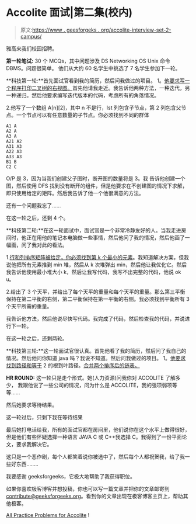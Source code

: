 # Accolite 面试|第二集(校内)

> 原文:[https://www . geesforgeks . org/accolite-interview-set-2-campus/](https://www.geeksforgeeks.org/accolite-interview-set-2-campus/)

雅高来我们校园招聘。

**第一轮笔试:**
30 个 MCQs，其中问题涉及 DS Networking OS Unix 命令 DBMS。问题很简单。
他们从大约 60 名学生中挑选了 7 名学生参加下一轮。

**科技第一轮:**首先面试官看到我的简历，然后问我做过的项目。
1。[他要求写一个程序打印二叉树的右视图。](https://practice.geeksforgeeks.org/problems/right-view-of-binary-tree/1)首先他请我走近。我告诉他两种方法，一种迭代，另一种递归。然后他要求编写迭代版本的代码，考虑所有的角落情况。

2.他写了一个数组 A[n][2]，其中 n 不是行，Ist 列包含子节点，第 2 列包含父节点。一个节点可以有任意数量的子节点。你必须找到不同的群体

```
A1 A
A2 A
A3 A
A21 A2
A31 A3
A22 A3
A33 A3
B1 B
C2 C
```

O/P 是 3，因为当我们创建父子图时，断开图的数量将是 3。我
告诉他创建一个图，然后使用 DFS 找到没有断开的组件，但是他要求在不创建图的情况下求解，即只使用给定的矩阵。然后我告诉了他一个他很满意的方法。

还有一个问题我忘了……

在这一轮之后，还剩 4 个。

**科技第二轮:**在这一轮面试中，面试官是一个非常冷静友好的人。当我走进房间时，他正在用他的笔记本电脑做一些事情，然后他问了我的情况，然后他画了一幅画，问了我对此的看法。

1.[行和列排序矩阵被给定，你必须找到第 k 个最小的元素](https://practice.geeksforgeeks.org/problems/kth-element-in-matrix/1)。我知道解决方案，但我说他把所有元素推到 min 堆，然后从 k 次堆弹出 min，然后他让我优化它。然后我告诉他使用最小堆大小 k，然后让我写代码，我写不出完整的代码，他说 ok u。

2.给出了 3 个天平，并给出了每个天平的重量和每个天平的重量。那么第三平衡保持在第二平衡的右侧，第二平衡保持在第一平衡的右侧。我必须找到平衡所有 3 个天平所需的重量。

我告诉他方法，然后他说尽快写代码。我完成了代码，然后检查我的代码，并说进行下一轮。

在这一轮之后，还剩两轮。

**科技第三轮:**这一轮面试官很认真。首先他看了我的简历，然后问了我自己的情况。然后他问你知道 java 吗？我说不知道。然后问我做过的项目。
1。[他要求找到路径和等于](https://practice.geeksforgeeks.org/problems/root-to-leaf-path-sum/1)
2 的根到叶路径。[合并两个排序后的链表。](https://practice.geeksforgeeks.org/problems/merge-two-sorted-linked-lists/1)

**HR ROUND:** 这一轮只是走个形式。她(人力资源)问我你对 ACCOLITE 了解多少，
我跟他说了一些公司的情况，问为什么是 ACCOLITE，我的强项弱项等等……

然后她要求等待结果。

这一轮过后，只剩下我在等待结果

最后她打电话给我，所有的面试官都在房间里，他们说你在这个水平上做得很好，但是他们有些怀疑选择一种语言 JAVA C 或 C++我选择 C。我得到了一份平面论文，要求我解决它。

这只是一个恶作剧，每个人都笑着说你被选中了，然后每个人都祝贺我，给了我一些好东西……..

我要感谢 geeksforgeeks，它极大地帮助了我获得职位。

如果你喜欢极客博客并想投稿，你也可以写一篇文章并把你的文章邮寄到 contribute@geeksforgeeks.org。看到你的文章出现在极客博客主页上，帮助其他极客。

[All Practice Problems for Accolite](https://practice.geeksforgeeks.org/company/Accolite/) !